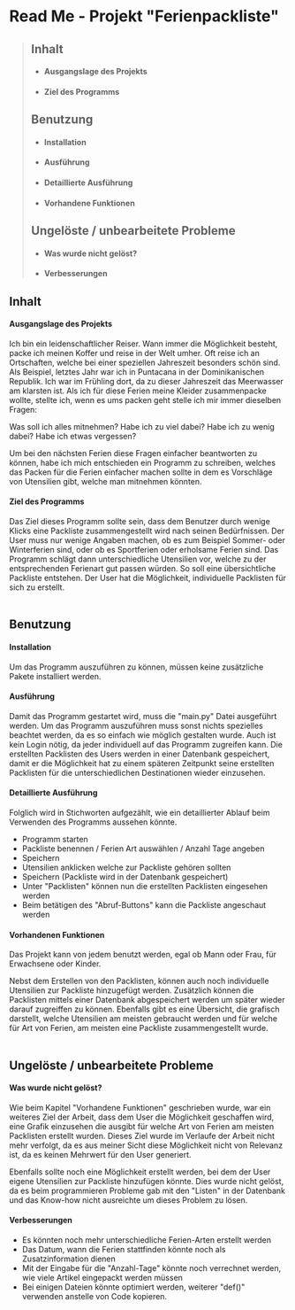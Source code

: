 # Read Me - Projekt "Ferienpackliste"

>## Inhalt
>* #### Ausgangslage des Projekts
>* #### Ziel des Programms
>## Benutzung
>* #### Installation
>* #### Ausführung
>* #### Detaillierte Ausführung
>* #### Vorhandene Funktionen
>## Ungelöste / unbearbeitete Probleme
>* #### Was wurde nicht gelöst?
>* #### Verbesserungen

## Inhalt
#### Ausgangslage des Projekts
Ich bin ein leidenschaftlicher Reiser. Wann immer die Möglichkeit besteht, packe ich meinen Koffer
und reise in der Welt umher. Oft reise ich an Ortschaften, welche bei einer speziellen Jahreszeit besonders schön sind.
Als Beispiel, letztes Jahr war ich in Puntacana in der Dominikanischen Republik. Ich war im Frühling dort,
da zu dieser Jahreszeit das Meerwasser am klarsten ist. Als ich für diese Ferien meine Kleider zusammenpacke wollte,
stellte ich, wenn es ums packen geht stelle ich mir immer dieselben Fragen:

Was soll ich alles mitnehmen?
Habe ich zu viel dabei?
Habe ich zu wenig dabei?
Habe ich etwas vergessen?

Um bei den nächsten Ferien diese Fragen einfacher beantworten zu können, habe ich mich entschieden 
ein Programm zu schreiben, welches das Packen für die Ferien einfacher machen sollte in dem es Vorschläge 
von Utensilien gibt, welche man mitnehmen könnten.

#### Ziel des Programms
Das Ziel dieses Programm sollte sein, dass dem Benutzer durch wenige Klicks eine Packliste zusammengestellt wird
nach seinen Bedürfnissen. Der User muss nur wenige Angaben machen, ob es zum Beispiel Sommer- oder Winterferien sind, 
oder ob es Sportferien oder erholsame Ferien sind. Das Programm schlägt dann unterschiedliche Utensilien vor, 
welche zu der entsprechenden Ferienart gut passen würden. So soll eine übersichtliche Packliste entstehen. 
Der User hat die Möglichkeit, individuelle Packlisten für sich zu erstellt.
<br>
<br>


## Benutzung
#### Installation
Um das Programm auszuführen zu können, müssen keine zusätzliche Pakete installiert werden.

#### Ausführung
Damit das Programm gestartet wird, muss die "main.py" Datei ausgeführt werden.
Um das Programm auszuführen muss sonst nichts spezielles beachtet werden, da es so einfach wie möglich gestalten wurde.
Auch ist kein Login nötig, da jeder individuell auf das Programm zugreifen kann. Die erstellten Packlisten des 
Users werden in einer Datenbank gespeichert, damit er die Möglichkeit hat zu einem späteren
Zeitpunkt seine erstellten Packlisten für die unterschiedlichen Destinationen wieder einzusehen.

#### Detaillierte Ausführung
Folglich wird in Stichworten aufgezählt, wie ein detaillierter Ablauf beim Verwenden des Programms aussehen könnte.

- Programm starten
- Packliste benennen / Ferien Art auswählen / Anzahl Tage angeben
- Speichern
- Utensilien anklicken welche zur Packliste gehören sollten
- Speichern (Packliste wird in der Datenbank gespeichert)
- Unter "Packlisten" können nun die erstellten Packlisten eingesehen werden
- Beim betätigen des "Abruf-Buttons" kann die Packliste angeschaut werden

#### Vorhandenen Funktionen
Das Projekt kann von jedem benutzt werden, egal ob Mann oder Frau, für Erwachsene oder Kinder.

Nebst dem Erstellen von den Packlisten, können auch noch individuelle Utensilien zur Packliste hinzugefügt werden.
Zusätzlich können die Packlisten mittels einer Datenbank abgespeichert werden um später wieder darauf zugreiffen
zu können. Ebenfalls gibt es eine Übersicht, die grafisch darstellt, welche Utensilien am meisten gebraucht werden 
und für welche für Art von Ferien, am meisten eine Packliste zusammengestellt wurde.
<br>
<br>


## Ungelöste / unbearbeitete Probleme
#### Was wurde nicht gelöst?
Wie beim Kapitel "Vorhandene Funktionen" geschrieben wurde, war ein weiteres Ziel der Arbeit,
dass dem User die Möglichkeit geschaffen wird, eine Grafik einzusehen die ausgibt für welche Art von Ferien am meisten
Packlisten erstellt wurden. Dieses Ziel wurde im Verlaufe der Arbeit nicht mehr verfolgt, da es aus meiner Sicht 
diese Möglichkeit nicht von Relevanz ist, da es keinen Mehrwert für den User generiert.

Ebenfalls sollte noch eine Möglichkeit erstellt werden, bei dem der User eigene Utensilien zur Packliste hinzufügen
könnte. Dies wurde nicht gelöst, da es beim programmieren Probleme gab mit den "Listen" in der Datenbank und das
Know-how nicht ausreichte um dieses Problem zu lösen.

#### Verbesserungen
- Es könnten noch mehr unterschiedliche Ferien-Arten erstellt werden
- Das Datum, wann die Ferien stattfinden könnte noch als Zusatzinformation dienen
- Mit der Eingabe für die "Anzahl-Tage" könnte noch verrechnet werden, wie viele Artikel eingepackt werden müssen
- Bei einigen Dateien könnte optimiert werden, weiterer "def()" verwenden anstelle von Code kopieren.